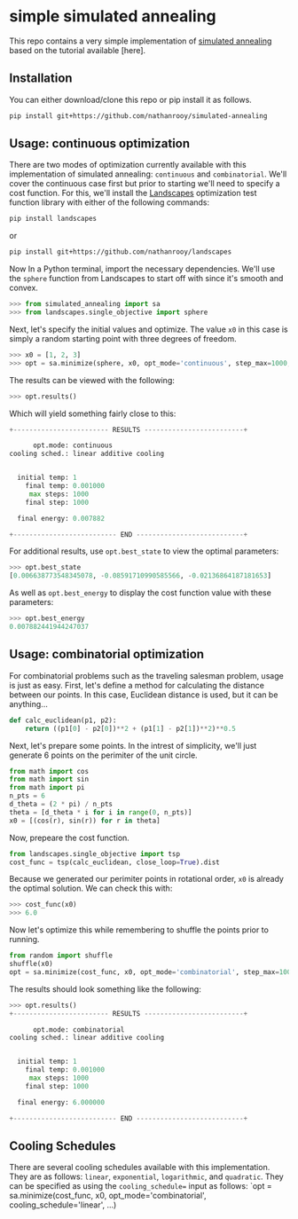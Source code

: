 # simple simulated annealing
This repo contains a very simple implementation of <a target="_blank" href="https://en.wikipedia.org/wiki/Simulated_annealing">simulated annealing</a> based on the tutorial available [here].

## Installation
You can either download/clone this repo or pip install it as follows.
```sh
pip install git+https://github.com/nathanrooy/simulated-annealing
```

## Usage: continuous optimization
There are two modes of optimization currently available with this implementation of simulated annealing: `continuous` and `combinatorial`. We'll cover the continuous case first but prior to starting we'll need to specify a cost function. For this, we'll install the <a target="_blank" href="https://github.com/nathanrooy/landscapes">Landscapes</a> optimization test function library with either of the following commands:
```sh
pip install landscapes
```
or 
```sh
pip install git+https://github.com/nathanrooy/landscapes
```
Now In a Python terminal, import the necessary dependencies. We'll use the `sphere` function from Landscapes to start off with since it's smooth and convex.
```python
>>> from simulated_annealing import sa
>>> from landscapes.single_objective import sphere
```
Next, let's specify the initial values and optimize. The value `x0` in this case is simply a random starting point with three degrees of freedom.
```python
>>> x0 = [1, 2, 3]
>>> opt = sa.minimize(sphere, x0, opt_mode='continuous', step_max=1000, t_max=1, t_min=0)
```
The results can be viewed with the following:
```python
>>> opt.results()
```
Which will yield something fairly close to this:
```python
+------------------------ RESULTS -------------------------+

      opt.mode: continuous
cooling sched.: linear additive cooling


  initial temp: 1
    final temp: 0.001000
     max steps: 1000
    final step: 1000

  final energy: 0.007882

+-------------------------- END ---------------------------+
```
For additional results, use `opt.best_state` to view the optimal parameters:
```python
>>> opt.best_state
[0.006638773548345078, -0.08591710990585566, -0.02136864187181653]
```
As well as `opt.best_energy` to display the cost function value with these parameters:
```python
>>> opt.best_energy
0.007882441944247037
```
## Usage: combinatorial optimization
For combinatorial problems such as the traveling salesman problem, usage is just as easy. First, let's define a method for calculating the distance between our points. In this case, Euclidean distance is used, but it can be anything...
```python
def calc_euclidean(p1, p2):    
    return ((p1[0] - p2[0])**2 + (p1[1] - p2[1])**2)**0.5
```
Next, let's prepare some points. In the intrest of simplicity, we'll just generate 6 points on the perimiter of the unit circle.
```python
from math import cos
from math import sin
from math import pi
n_pts = 6
d_theta = (2 * pi) / n_pts
theta = [d_theta * i for i in range(0, n_pts)]
x0 = [(cos(r), sin(r)) for r in theta]
```
Now, prepeare the cost function.
```python
from landscapes.single_objective import tsp
cost_func = tsp(calc_euclidean, close_loop=True).dist
```
Because we generated our perimiter points in rotational order, `x0` is already the optimal solution. We can check this with:
```python
>>> cost_func(x0)
>>> 6.0
```
Now let's optimize this while remembering to shuffle the points prior to running.
```python
from random import shuffle
shuffle(x0)
opt = sa.minimize(cost_func, x0, opt_mode='combinatorial', step_max=1000, t_max=1, t_min=0)
```
The results should look something like the following:
```python
>>> opt.results()
+------------------------ RESULTS -------------------------+

      opt.mode: combinatorial
cooling sched.: linear additive cooling


  initial temp: 1
    final temp: 0.001000
     max steps: 1000
    final step: 1000

  final energy: 6.000000

+-------------------------- END ---------------------------+
```

## Cooling Schedules
There are several cooling schedules available with this implementation. They are as follows: `linear`, `exponential`, `logarithmic`, and `quadratic`. They can be specified as using the `cooling_schedule=` input as follows:
`opt = sa.minimize(cost_func, x0, opt_mode='combinatorial', cooling_schedule='linear', ...)

